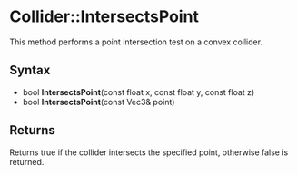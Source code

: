 # Collider::IntersectsPoint #
This method performs a point intersection test on a convex collider.

## Syntax ##
- bool **IntersectsPoint**(const float x, const float y, const float z)
- bool **IntersectsPoint**(const Vec3& point)

## Returns ##
Returns true if the collider intersects the specified point, otherwise false is returned.

